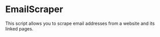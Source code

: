 # EmailScraper
This script allows you to scrape email addresses from a website and its linked pages.

